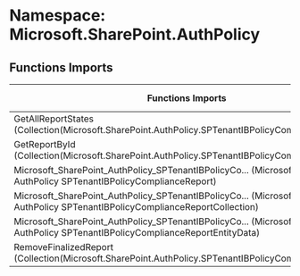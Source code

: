 # Namespace: Microsoft.SharePoint.AuthPolicy

## Functions Imports

Functions Imports | SPO | SP 2019 | SP 2016 | SP 2013
----------|:---:|:-------:|:-------:|:-------:
GetAllReportStates (Collection(Microsoft.SharePoint.AuthPolicy.SPTenantIBPolicyComplianceReport)) | ✅ (❌) | ❌ | ❌ | ❌
GetReportById (Collection(Microsoft.SharePoint.AuthPolicy.SPTenantIBPolicyComplianceReport)) | ✅ (❌) | ❌ | ❌ | ❌
<span title="Microsoft_SharePoint_AuthPolicy_SPTenantIBPolicyComplianceReport">Microsoft_SharePoint_AuthPolicy_SPTenantIBPolicyCo...</span> (Microsoft SharePoint AuthPolicy SPTenantIBPolicyComplianceReport) | ✅ (❌) | ❌ | ❌ | ❌
<span title="Microsoft_SharePoint_AuthPolicy_SPTenantIBPolicyComplianceReportCollection">Microsoft_SharePoint_AuthPolicy_SPTenantIBPolicyCo...</span> (Microsoft SharePoint AuthPolicy SPTenantIBPolicyComplianceReportCollection) | ✅ (❌) | ❌ | ❌ | ❌
<span title="Microsoft_SharePoint_AuthPolicy_SPTenantIBPolicyComplianceReportEntityData">Microsoft_SharePoint_AuthPolicy_SPTenantIBPolicyCo...</span> (Microsoft SharePoint AuthPolicy SPTenantIBPolicyComplianceReportEntityData) | ✅ (❌) | ❌ | ❌ | ❌
RemoveFinalizedReport (Collection(Microsoft.SharePoint.AuthPolicy.SPTenantIBPolicyComplianceReport)) | ✅ (❌) | ❌ | ❌ | ❌